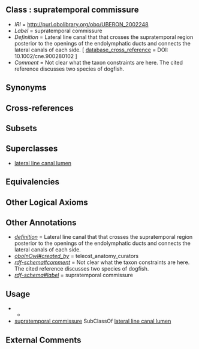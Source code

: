 
## Class : supratemporal commissure

 * *IRI* = http://purl.obolibrary.org/obo/UBERON_2002248
 * *Label* = supratemporal commissure
 * *Definition* = Lateral line canal that that crosses the supratemporal region posterior to the openings of the endolymphatic ducts and connects the lateral canals of each side. [ [database_cross_reference](../../ef/oboInOwl#hasDbXref.md) = DOI: 10.1002/cne.900280102 ]
 * *Comment* = Not clear what the taxon constraints are here. The cited reference discusses two species of dogfish.

## Synonyms


## Cross-references


## Subsets


## Superclasses

 * [lateral line canal lumen](../../UBERON/03/UBERON_1500003.md)

## Equivalencies


## Other Logical Axioms


## Other Annotations

 * *[definition](../../IAO/15/IAO_0000115.md)* = Lateral line canal that that crosses the supratemporal region posterior to the openings of the endolymphatic ducts and connects the lateral canals of each side.
 * *[oboInOwl#created_by](../../oboInOwl#created/by/oboInOwl#created_by.md)* = teleost_anatomy_curators
 * *[rdf-schema#comment](../../nt/rdf-schema#comment.md)* = Not clear what the taxon constraints are here. The cited reference discusses two species of dogfish.
 * *[rdf-schema#label](../../el/rdf-schema#label.md)* = supratemporal commissure

## Usage

 * -
 * [supratemporal commissure](../../UBERON/48/UBERON_2002248.md) SubClassOf [lateral line canal lumen](../../UBERON/03/UBERON_1500003.md)

## External Comments

